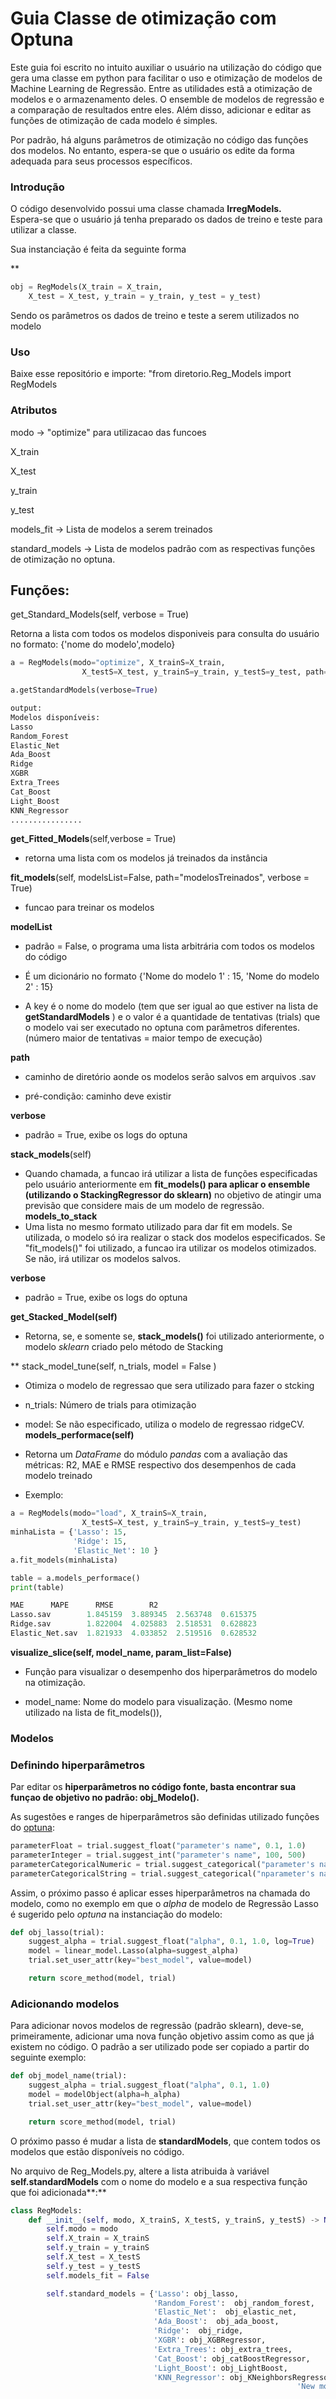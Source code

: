 # Guia Classe de otimização com Optuna

Este guia foi escrito no intuito auxiliar o usuário na utilização do código que gera uma classe em python para facilitar o uso e otimização de modelos de Machine Learning de Regressão. 
Entre as utilidades estã a otimização de modelos e o armazenamento deles. O ensemble de modelos de regressão e a comparação de resultados entre eles. 
Além disso, adicionar e editar as funções de otimização de cada modelo é simples. 

Por padrão, há alguns parâmetros de otimização no código das funções dos modelos. No entanto, espera-se que o usuário os edite da forma adequada para seus processos específicos. 

### Introdução

O código desenvolvido possui uma classe chamada  **IrregModels.**  
Espera-se que o usuário já tenha preparado os dados de treino e teste para utilizar a classe.

Sua instanciação é feita da seguinte forma 

 **

```python
obj = RegModels(X_train = X_train, 
	X_test = X_test, y_train = y_train, y_test = y_test)
```

Sendo os parâmetros os dados de treino e teste a serem utilizados no modelo

### Uso

Baixe esse repositório e importe: "from diretorio.Reg_Models import RegModels

### Atributos

modo → "optimize" para utilizacao das funcoes 

X_train

X_test

y_train

y_test

models_fit → Lista de modelos a serem treinados 

standard_models → Lista de modelos padrão com as respectivas funções de otimização no optuna. 

## Funções:

get_Standard_Models(self, verbose = True)

Retorna a lista com todos os modelos disponiveis para consulta do usuário no formato: {'nome do modelo',modelo} 

```python
a = RegModels(modo="optimize", X_trainS=X_train,
                X_testS=X_test, y_trainS=y_train, y_testS=y_test, path="fitted_models")

a.getStandardModels(verbose=True)
```

```python
output: 
Modelos disponíveis: 
Lasso
Random_Forest
Elastic_Net
Ada_Boost
Ridge
XGBR
Extra_Trees
Cat_Boost
Light_Boost
KNN_Regressor
................
```

**get_Fitted_Models**(self,verbose = True)

* retorna uma lista com os modelos já treinados da instância

**fit_models**(self, modelsList=False, path="modelosTreinados", verbose = True)

* funcao para treinar os modelos

**modelList**

* padrão = False, o programa uma lista arbitrária com todos os modelos do código 

* É um dicionário no formato {'Nome do modelo 1' : 15, 'Nome do modelo 2' : 15} 

* A key é o nome do modelo (tem que ser igual ao que estiver na lista de **getStandardModels** )  e o valor é a quantidade de tentativas (trials) que o modelo vai ser executado no optuna com parâmetros diferentes. (número maior de tentativas = maior tempo de execução) 

**path** 

* caminho de diretório aonde os modelos serão salvos em arquivos .sav 

* pré-condição: caminho deve existir 

**verbose**
* padrão = True, exibe os logs do optuna

**stack_models**(self)

* Quando chamada, a funcao irá utilizar a lista de funções especificadas pelo usuário anteriormente em **fit_models() para aplicar o ensemble (utilizando o StackingRegressor do sklearn)** no objetivo de atingir uma previsão que considere mais de um modelo de regressão.  
**models_to_stack**  
* Uma lista no mesmo formato utilizado para dar fit em models. Se utilizada, o modelo só ira realizar o stack dos modelos especificados. Se "fit_models()" foi utilizado, a funcao ira utilizar os modelos otimizados. Se não, irá utilizar os modelos salvos. 

**verbose**
* padrão = True, exibe os logs do optuna


**get_Stacked_Model(self)**

* Retorna, se, e somente se, **stack_models()** foi utilizado anteriormente, o modelo *sklearn* criado pelo método de Stacking 

** stack_model_tune(self, n_trials, model = False )

* Otimiza o modelo de regressao que sera utilizado para fazer o stcking
* n_trials: Número de trials para otimização
* model: Se não especificado, utiliza o modelo de regressao ridgeCV. 
**models_performace(self)**

* Retorna um *DataFrame* do módulo *pandas* com a avaliação das métricas: R2, MAE e RMSE respectivo dos desempenhos de cada modelo treinado

* Exemplo: 

```python
a = RegModels(modo="load", X_trainS=X_train,
                X_testS=X_test, y_trainS=y_train, y_testS=y_test)
minhaLista = {'Lasso': 15,
              'Ridge': 15, 
              'Elastic_Net': 10 }
a.fit_models(minhaLista)

table = a.models_performace()
print(table)

MAE      MAPE      RMSE        R2
Lasso.sav        1.845159  3.889345  2.563748  0.615375
Ridge.sav        1.822004  4.025883  2.518531  0.628823
Elastic_Net.sav  1.821933  4.033852  2.519516  0.628532
```


**visualize_slice(self, model_name, param_list=False)**

* Função para visualizar o desempenho dos hiperparâmetros do modelo na otimização. 

* model_name: Nome do modelo para visualização. (Mesmo nome utilizado na lista de fit_models()),  




### Modelos

### Definindo hiperparâmetros

Par editar os **hiperparâmetros no código fonte, basta encontrar sua funçao de objetivo no padrão: obj_Modelo().** 

As sugestões e ranges de hiperparâmetros são definidas utilizado funções do [optuna](https://optuna.readthedocs.io/en/stable/): 

```python
parameterFloat = trial.suggest_float("parameter's name", 0.1, 1.0)
parameterInteger = trial.suggest_int("parameter's name", 100, 500)
parameterCategoricalNumeric = trial.suggest_categorical("parameter's name", [1, 2, 4])
parameterCategoricalString = trial.suggest_categorical("nparameter's name", ["a", "b", "c"])
```

Assim, o próximo passo é aplicar esses hiperparâmetros na chamada do modelo, como no exemplo em que o *alpha* de modelo de Regressão Lasso é sugerido pelo *optuna* na instanciação do modelo: 

```python
def obj_lasso(trial):
    suggest_alpha = trial.suggest_float("alpha", 0.1, 1.0, log=True)
    model = linear_model.Lasso(alpha=suggest_alpha)
    trial.set_user_attr(key="best_model", value=model)

    return score_method(model, trial)
```

### Adicionando modelos

Para adicionar novos modelos de regressão (padrão sklearn), deve-se, primeiramente, adicionar uma nova função objetivo assim como as que já existem no código. O padrão a ser utilizado pode ser copiado a partir do seguinte exemplo: 

```python
def obj_model_name(trial):
    suggest_alpha = trial.suggest_float("alpha", 0.1, 1.0)
    model = modelObject(alpha=h_alpha)
    trial.set_user_attr(key="best_model", value=model)

    return score_method(model, trial)
```

O próximo passo é mudar a lista de **standardModels**, que contem todos os modelos que estão disponíveis no código. 

No arquivo de Reg_Models.py, altere a lista atribuida à variável **self.standardModels** com o nome do modelo e a sua respectiva função que foi adicionada**:** 

```python
class RegModels:
    def __init__(self, modo, X_trainS, X_testS, y_trainS, y_testS) -> None:
        self.modo = modo
        self.X_train = X_trainS
        self.y_train = y_trainS
        self.X_test = X_testS
        self.y_test = y_testS
        self.models_fit = False

        self.standard_models = {'Lasso': obj_lasso,
                                'Random_Forest':  obj_random_forest,
                                'Elastic_Net':  obj_elastic_net,
                                'Ada_Boost':  obj_ada_boost,
                                'Ridge':  obj_ridge,
                                'XGBR': obj_XGBRegressor,
                                'Extra_Trees': obj_extra_trees,
                                'Cat_Boost': obj_catBoostRegressor,
                                'Light_Boost': obj_LightBoost,
                                'KNN_Regressor': obj_KNeighborsRegressor,
																'New model name': obj_model_name,}

```
